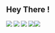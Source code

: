 <h2>Hey There ! </h2>
<div> <img src="https://img.icons8.com/color/48/000000/html-5--v1.png"/> <img src="https://img.icons8.com/color/48/000000/css3.png"/> <img src="https://img.icons8.com/color/48/000000/c-plus-plus-logo.png"/> <img src="https://img.icons8.com/color/50/000000/mysql-logo.png"/><img src="https://img.icons8.com/color/48/000000/javascript--v2.png"/>
</div>
